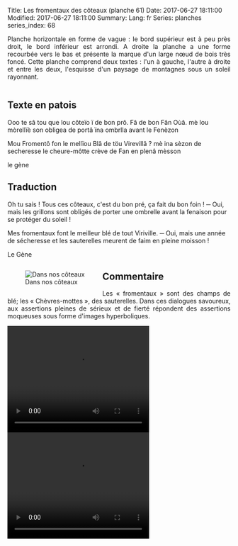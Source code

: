 Title: Les fromentaux des côteaux (planche 61)
Date: 2017-06-27 18:11:00
Modified: 2017-06-27 18:11:00
Summary: 
Lang: fr
Series: planches
series_index: 68

<p style="text-align:justify;">Planche horizontale en forme de vague : le bord supérieur est à peu près droit, le bord inférieur est arrondi. A droite la planche a une forme recourbée vers le bas et présente la marque d'un large nœud de bois très foncé. Cette planche comprend deux textes : l'un à gauche, l'autre à droite et entre les deux, l'esquisse d'un paysage de montagnes sous un soleil rayonnant.</p>

<figure class="image-block" style="float: center;">
  <img alt="" src="{static}/images/planche_61_tout-2.png">
  <figcaption style="max-width: 750px"></figcaption>
</figure>


## Texte en patois
Ooo te sâ tou que lou côteïo ï de bon prô. Fâ de bon Fân    Oùâ. mè lou mòrellïè son obligea de portâ  ïna ombrlla avant le Fenèzon

Mou Fromentô fon le mellïou Blâ de töu Virevillâ ?  mè ina sèzon de secheresse le cheure-môtte  crève de Fan en plenâ mèsson

le gène

## Traduction
Oh tu sais ! Tous ces côteaux, c'est du bon pré, ça fait du bon foin !
 ─  Oui, mais les grillons sont obligés de porter une ombrelle avant la fenaison pour se protéger du soleil !

Mes fromentaux font le meilleur blé de tout Viriville.
 ─  Oui, mais une année de sécheresse et les sauterelles meurent de faim en pleine moisson !

Le Gène

<figure class="image-block" style="float: left;">
  <img alt="Dans nos côteaux" src="{static}/images/planche_61.png">
  <figcaption style="max-width: 363px">Dans nos côteaux </figcaption>
</figure>

## Commentaire
<p style="text-align:justify;">Les « fromentaux » sont des champs de blé; les « Chèvres-mottes », des sauterelles.
Dans ces dialogues savoureux, aux assertions pleines de sérieux et de fierté répondent des assertions moqueuses sous forme d'images hyperboliques.</p>

<video width="320" height="240" controls>
  <source src="https://d1njpgd0ygatdn.cloudfront.net/video_61debut_avec_com.mp4" type="video/mp4">
</video>

<video width="320" height="240" controls>
  <source src="https://d1njpgd0ygatdn.cloudfront.net/video_61fin_ok.mp4" type="video/mp4">
</video>
